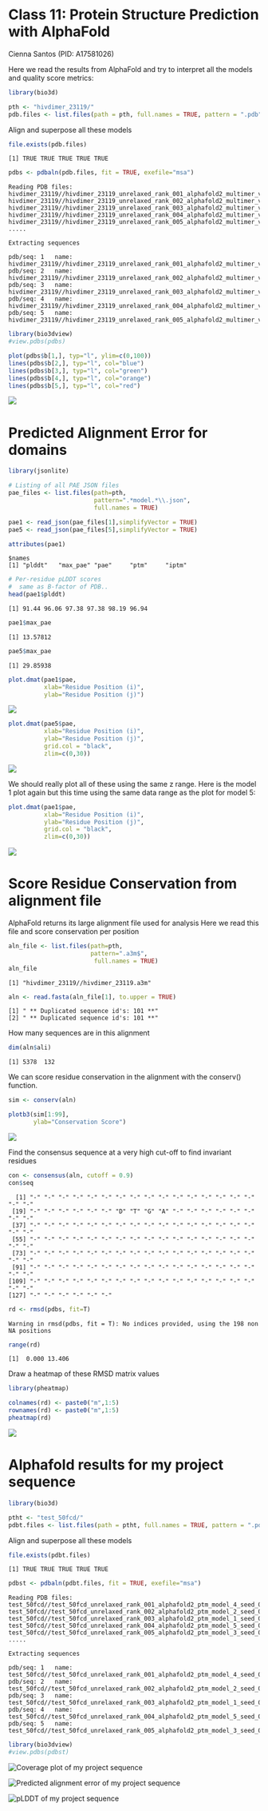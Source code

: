 # Class 11: Protein Structure Prediction with AlphaFold
Cienna Santos (PID: A17581026)

Here we read the results from AlphaFold and try to interpret all the
models and quality score metrics:

``` r
library(bio3d)

pth <- "hivdimer_23119/"
pdb.files <- list.files(path = pth, full.names = TRUE, pattern = ".pdb")
```

Align and superpose all these models

``` r
file.exists(pdb.files)
```

    [1] TRUE TRUE TRUE TRUE TRUE

``` r
pdbs <- pdbaln(pdb.files, fit = TRUE, exefile="msa")
```

    Reading PDB files:
    hivdimer_23119//hivdimer_23119_unrelaxed_rank_001_alphafold2_multimer_v3_model_2_seed_000.pdb
    hivdimer_23119//hivdimer_23119_unrelaxed_rank_002_alphafold2_multimer_v3_model_5_seed_000.pdb
    hivdimer_23119//hivdimer_23119_unrelaxed_rank_003_alphafold2_multimer_v3_model_4_seed_000.pdb
    hivdimer_23119//hivdimer_23119_unrelaxed_rank_004_alphafold2_multimer_v3_model_1_seed_000.pdb
    hivdimer_23119//hivdimer_23119_unrelaxed_rank_005_alphafold2_multimer_v3_model_3_seed_000.pdb
    .....

    Extracting sequences

    pdb/seq: 1   name: hivdimer_23119//hivdimer_23119_unrelaxed_rank_001_alphafold2_multimer_v3_model_2_seed_000.pdb 
    pdb/seq: 2   name: hivdimer_23119//hivdimer_23119_unrelaxed_rank_002_alphafold2_multimer_v3_model_5_seed_000.pdb 
    pdb/seq: 3   name: hivdimer_23119//hivdimer_23119_unrelaxed_rank_003_alphafold2_multimer_v3_model_4_seed_000.pdb 
    pdb/seq: 4   name: hivdimer_23119//hivdimer_23119_unrelaxed_rank_004_alphafold2_multimer_v3_model_1_seed_000.pdb 
    pdb/seq: 5   name: hivdimer_23119//hivdimer_23119_unrelaxed_rank_005_alphafold2_multimer_v3_model_3_seed_000.pdb 

``` r
library(bio3dview)
#view.pdbs(pdbs)
```

``` r
plot(pdbs$b[1,], typ="l", ylim=c(0,100))
lines(pdbs$b[2,], typ="l", col="blue")
lines(pdbs$b[3,], typ="l", col="green")
lines(pdbs$b[4,], typ="l", col="orange")
lines(pdbs$b[5,], typ="l", col="red")
```

![](class11_files/figure-commonmark/unnamed-chunk-5-1.png)

# Predicted Alignment Error for domains

``` r
library(jsonlite)

# Listing of all PAE JSON files
pae_files <- list.files(path=pth,
                        pattern=".*model.*\\.json",
                        full.names = TRUE)
```

``` r
pae1 <- read_json(pae_files[1],simplifyVector = TRUE)
pae5 <- read_json(pae_files[5],simplifyVector = TRUE)

attributes(pae1)
```

    $names
    [1] "plddt"   "max_pae" "pae"     "ptm"     "iptm"   

``` r
# Per-residue pLDDT scores 
#  same as B-factor of PDB..
head(pae1$plddt) 
```

    [1] 91.44 96.06 97.38 97.38 98.19 96.94

``` r
pae1$max_pae
```

    [1] 13.57812

``` r
pae5$max_pae
```

    [1] 29.85938

``` r
plot.dmat(pae1$pae, 
          xlab="Residue Position (i)",
          ylab="Residue Position (j)")
```

![](class11_files/figure-commonmark/unnamed-chunk-11-1.png)

``` r
plot.dmat(pae5$pae, 
          xlab="Residue Position (i)",
          ylab="Residue Position (j)",
          grid.col = "black",
          zlim=c(0,30))
```

![](class11_files/figure-commonmark/unnamed-chunk-12-1.png)

We should really plot all of these using the same z range. Here is the
model 1 plot again but this time using the same data range as the plot
for model 5:

``` r
plot.dmat(pae1$pae, 
          xlab="Residue Position (i)",
          ylab="Residue Position (j)",
          grid.col = "black",
          zlim=c(0,30))
```

![](class11_files/figure-commonmark/unnamed-chunk-13-1.png)

# Score Residue Conservation from alignment file

AlphaFold returns its large alignment file used for analysis Here we
read this file and score conservation per position

``` r
aln_file <- list.files(path=pth,
                       pattern=".a3m$",
                        full.names = TRUE)
aln_file
```

    [1] "hivdimer_23119//hivdimer_23119.a3m"

``` r
aln <- read.fasta(aln_file[1], to.upper = TRUE)
```

    [1] " ** Duplicated sequence id's: 101 **"
    [2] " ** Duplicated sequence id's: 101 **"

How many sequences are in this alignment

``` r
dim(aln$ali)
```

    [1] 5378  132

We can score residue conservation in the alignment with the conserv()
function.

``` r
sim <- conserv(aln)
```

``` r
plotb3(sim[1:99],
       ylab="Conservation Score")
```

![](class11_files/figure-commonmark/unnamed-chunk-18-1.png)

Find the consensus sequence at a very high cut-off to find invariant
residues

``` r
con <- consensus(aln, cutoff = 0.9)
con$seq
```

      [1] "-" "-" "-" "-" "-" "-" "-" "-" "-" "-" "-" "-" "-" "-" "-" "-" "-" "-"
     [19] "-" "-" "-" "-" "-" "-" "D" "T" "G" "A" "-" "-" "-" "-" "-" "-" "-" "-"
     [37] "-" "-" "-" "-" "-" "-" "-" "-" "-" "-" "-" "-" "-" "-" "-" "-" "-" "-"
     [55] "-" "-" "-" "-" "-" "-" "-" "-" "-" "-" "-" "-" "-" "-" "-" "-" "-" "-"
     [73] "-" "-" "-" "-" "-" "-" "-" "-" "-" "-" "-" "-" "-" "-" "-" "-" "-" "-"
     [91] "-" "-" "-" "-" "-" "-" "-" "-" "-" "-" "-" "-" "-" "-" "-" "-" "-" "-"
    [109] "-" "-" "-" "-" "-" "-" "-" "-" "-" "-" "-" "-" "-" "-" "-" "-" "-" "-"
    [127] "-" "-" "-" "-" "-" "-"

``` r
rd <- rmsd(pdbs, fit=T)
```

    Warning in rmsd(pdbs, fit = T): No indices provided, using the 198 non NA positions

``` r
range(rd)
```

    [1]  0.000 13.406

Draw a heatmap of these RMSD matrix values

``` r
library(pheatmap)

colnames(rd) <- paste0("m",1:5)
rownames(rd) <- paste0("m",1:5)
pheatmap(rd)
```

![](class11_files/figure-commonmark/unnamed-chunk-22-1.png)

# Alphafold results for my project sequence

``` r
library(bio3d)

ptht <- "test_50fcd/"
pdbt.files <- list.files(path = ptht, full.names = TRUE, pattern = ".pdb")
```

Align and superpose all these models

``` r
file.exists(pdbt.files)
```

    [1] TRUE TRUE TRUE TRUE TRUE

``` r
pdbst <- pdbaln(pdbt.files, fit = TRUE, exefile="msa")
```

    Reading PDB files:
    test_50fcd//test_50fcd_unrelaxed_rank_001_alphafold2_ptm_model_4_seed_000.pdb
    test_50fcd//test_50fcd_unrelaxed_rank_002_alphafold2_ptm_model_2_seed_000.pdb
    test_50fcd//test_50fcd_unrelaxed_rank_003_alphafold2_ptm_model_1_seed_000.pdb
    test_50fcd//test_50fcd_unrelaxed_rank_004_alphafold2_ptm_model_5_seed_000.pdb
    test_50fcd//test_50fcd_unrelaxed_rank_005_alphafold2_ptm_model_3_seed_000.pdb
    .....

    Extracting sequences

    pdb/seq: 1   name: test_50fcd//test_50fcd_unrelaxed_rank_001_alphafold2_ptm_model_4_seed_000.pdb 
    pdb/seq: 2   name: test_50fcd//test_50fcd_unrelaxed_rank_002_alphafold2_ptm_model_2_seed_000.pdb 
    pdb/seq: 3   name: test_50fcd//test_50fcd_unrelaxed_rank_003_alphafold2_ptm_model_1_seed_000.pdb 
    pdb/seq: 4   name: test_50fcd//test_50fcd_unrelaxed_rank_004_alphafold2_ptm_model_5_seed_000.pdb 
    pdb/seq: 5   name: test_50fcd//test_50fcd_unrelaxed_rank_005_alphafold2_ptm_model_3_seed_000.pdb 

``` r
library(bio3dview)
#view.pdbs(pdbst)
```

![Coverage plot of my project
sequence](test_50fcd/test_50fcd_coverage.png)

![Predicted alignment error of my project
sequence](test_50fcd/test_50fcd_pae.png)

![pLDDT of my project sequence](test_50fcd/test_50fcd_plddt.png)
